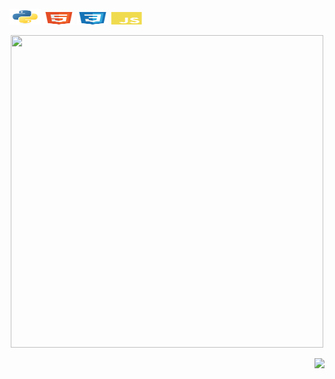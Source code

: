 <div style="display: inline_block"><br>
 <img align="" alt="Wallace-Python" height="25" width="50" src="https://raw.githubusercontent.com/devicons/devicon/master/icons/python/python-original.svg">
 <img align="" alt="Wallace-HTML" height="20" width="50" src="https://raw.githubusercontent.com/devicons/devicon/master/icons/html5/html5-original.svg">
 <img align="" alt="Wallace-CSS" height="20" width="50" src="https://raw.githubusercontent.com/devicons/devicon/master/icons/css3/css3-original.svg">
 <img align="" alt="Wallace-Js" height="20" width="50" src="https://raw.githubusercontent.com/devicons/devicon/master/icons/javascript/javascript-plain.svg">
</div>

<p align="center">
  <img  width="500" height="500"src="https://user-images.githubusercontent.com/108297008/205271053-fe33f40d-55ef-4e53-b2d0-93e35edd459e.png">
</p>

<p align="right">
<a href="https://www.linkedin.com/in/wallace-tavares-356897a5/" target="_blank"><img src="https://img.shields.io/badge/-LinkedIn-%230077B5?style=for-the-badge&logo=linkedin&logoColor=white" target="_blank"></a> 
</p>





